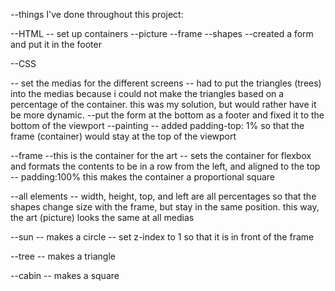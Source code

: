 --things I've done throughout this project:

--HTML
  -- set up containers
    --picture
      --frame
        --shapes
  --created a form and put it in the footer

--CSS

-- set the medias for the different screens
-- had to put the triangles (trees) into the medias because i could not make the triangles based on a percentage of the container. this was my solution, but would rather have it be more dynamic.
--put the form at the bottom as a footer and fixed it to the bottom of the viewport
--painting 
  -- added padding-top: 1% so that the frame (container) would stay at the top of the viewport


--frame
  --this is the container for the art
  -- sets the container for flexbox and formats the contents to be in a row from the left, and aligned to the top
  -- padding:100% this makes the container a proportional square

--all elements
  -- width, height, top, and left are all percentages so that the shapes change size with the frame, but stay in the same position. this way, the art (picture) looks the same at all medias

  --sun
    -- makes a circle
    -- set z-index to 1 so that it is in front of the frame

  --tree
    -- makes a triangle

  --cabin
    -- makes a square